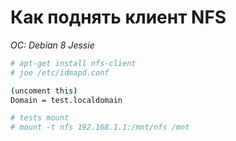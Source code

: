 # Как поднять клиент NFS
*OC: Debian 8 Jessie*

```bash
# apt-get install nfs-client
# joe /etc/idmapd.conf

(uncoment this)
Domain = test.localdomain

# tests mount
# mount -t nfs 192.168.1.1:/mnt/nfs /mnt
```

<script>
  (function(i,s,o,g,r,a,m){i['GoogleAnalyticsObject']=r;i[r]=i[r]||function(){
  (i[r].q=i[r].q||[]).push(arguments)},i[r].l=1*new Date();a=s.createElement(o),
  m=s.getElementsByTagName(o)[0];a.async=1;a.src=g;m.parentNode.insertBefore(a,m)
  })(window,document,'script','https://www.google-analytics.com/analytics.js','ga');

  ga('create', 'UA-98112747-1', 'auto');
  ga('send', 'pageview');

</script>